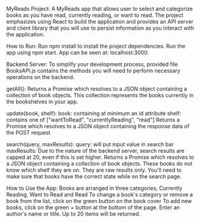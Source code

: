 MyReads Project:
A MyReads app that allows user to select and categorize books as you have read, currently reading, 
or want to read. The project emphasizes using React to build the application and provides an API server and client library that you will use to persist information as you interact with the application.

How to Run:
Run npm install to install the project dependencies.
Run the app using npm start.
App can be seen at: localhost:3000.

Backend Server:
To simplify your development process, provided file BooksAPI.js contains the methods you will need to perform necessary operations on the backend.

getAll():
Returns a Promise which resolves to a JSON object containing a collection of book objects.
This collection represents the books currently in the bookshelves in your app.

update(book, shelf):
book: <Object>containing at minimum an id attribute
shelf: <String> contains one of ["wantToRead", "currentlyReading", "read"]
Returns a Promise which resolves to a JSON object containing the response data of the POST request

search(query, maxResults):
query: <String> will put input value in search bar
maxResults: <Integer> Due to the nature of the backend server, search results are capped at 20, even if this is set higher.
Returns a Promise which resolves to a JSON object containing a collection of book objects.
These books do not know which shelf they are on. They are raw results only. 
You'll need to make sure that books have the correct state while on the search page.

How to Use the App:
Books are arranged in three categories, Currently Reading, Want to Read and Read
To change a book's category or remove a book from the list, click on the green button on the book cover
To add new books, click on the green + button at the bottom of the page. Enter an author's name or title. Up to 20 items will be returned.

